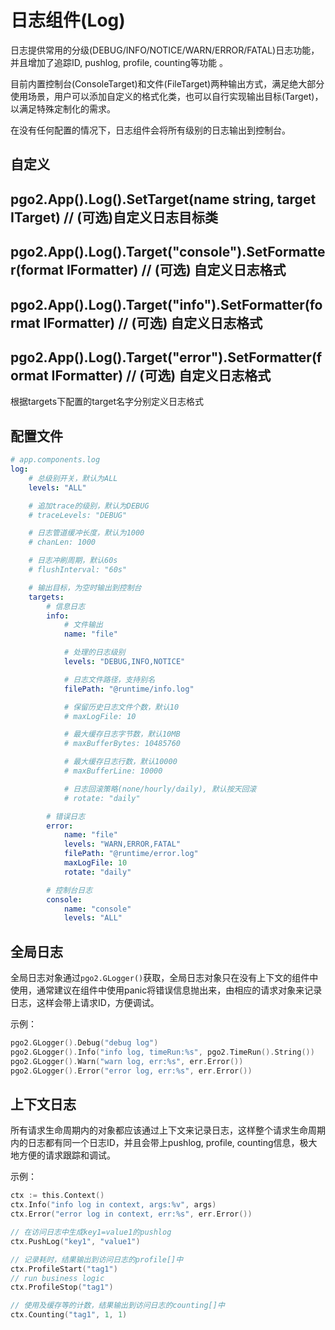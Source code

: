 # 日志组件(Log)

日志提供常用的分级(DEBUG/INFO/NOTICE/WARN/ERROR/FATAL)日志功能，并且增加了追踪ID, pushlog, profile, counting等功能 。

目前内置控制台(ConsoleTarget)和文件(FileTarget)两种输出方式，满足绝大部分使用场景，用户可以添加自定义的格式化类，也可以自行实现输出目标(Target)，以满足特殊定制化的需求。

在没有任何配置的情况下，日志组件会将所有级别的日志输出到控制台。

## 自定义
## pgo2.App().Log().SetTarget(name string, target ITarget) // (可选)自定义日志目标类

## pgo2.App().Log().Target("console").SetFormatter(format IFormatter) // (可选) 自定义日志格式
## pgo2.App().Log().Target("info").SetFormatter(format IFormatter) // (可选) 自定义日志格式
## pgo2.App().Log().Target("error").SetFormatter(format IFormatter) // (可选) 自定义日志格式

根据targets下配置的target名字分别定义日志格式
## 配置文件
```yaml
# app.components.log
log:
    # 总级别开关，默认为ALL
    levels: "ALL"

    # 追加trace的级别，默认为DEBUG
    # traceLevels: "DEBUG"

    # 日志管道缓冲长度，默认为1000
    # chanLen: 1000

    # 日志冲刷周期，默认60s
    # flushInterval: "60s"

    # 输出目标，为空时输出到控制台
    targets:
        # 信息日志
        info:
            # 文件输出
            name: "file"

            # 处理的日志级别
            levels: "DEBUG,INFO,NOTICE"

            # 日志文件路径，支持别名
            filePath: "@runtime/info.log"

            # 保留历史日志文件个数，默认10
            # maxLogFile: 10

            # 最大缓存日志字节数，默认10MB
            # maxBufferBytes: 10485760

            # 最大缓存日志行数，默认10000
            # maxBufferLine: 10000

            # 日志回滚策略(none/hourly/daily), 默认按天回滚
            # rotate: "daily"

        # 错误日志
        error:
            name: "file"
            levels: "WARN,ERROR,FATAL"
            filePath: "@runtime/error.log"
            maxLogFile: 10
            rotate: "daily"

        # 控制台日志
        console:
            name: "console"
            levels: "ALL"
```

## 全局日志

全局日志对象通过`pgo2.GLogger()`获取，全局日志对象只在没有上下文的组件中使用，通常建议在组件中使用panic将错误信息抛出来，由相应的请求对象来记录日志，这样会带上请求ID，方便调试。

示例：
```go
pgo2.GLogger().Debug("debug log")
pgo2.GLogger().Info("info log, timeRun:%s", pgo2.TimeRun().String())
pgo2.GLogger().Warn("warn log, err:%s", err.Error())
pgo2.GLogger().Error("error log, err:%s", err.Error())
```

## 上下文日志
所有请求生命周期内的对象都应该通过上下文来记录日志，这样整个请求生命周期内的日志都有同一个日志ID，并且会带上pushlog, profile, counting信息，极大地方便的请求跟踪和调试。

示例：
```go
ctx := this.Context()
ctx.Info("info log in context, args:%v", args)
ctx.Error("error log in context, err:%s", err.Error())

// 在访问日志中生成key1=value1的pushlog
ctx.PushLog("key1", "value1")

// 记录耗时，结果输出到访问日志的profile[]中
ctx.ProfileStart("tag1")
// run business logic
ctx.ProfileStop("tag1")

// 使用及缓存等的计数，结果输出到访问日志的counting[]中
ctx.Counting("tag1", 1, 1)
```
